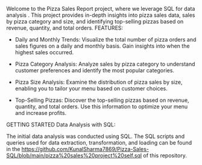 Welcome to the Pizza Sales Report project, where we leverage SQL for data analysis . This project provides in-depth insights into pizza sales data, sales by pizza category and size, and identifying top-selling pizzas based on revenue, quantity, and total orders.
FEATURES:
* Daily and Monthly Trends: Visualize the total number of pizza orders and sales figures on a daily and monthly basis. Gain insights into when the highest sales occurred.

* Pizza Category Analysis: Analyze sales by pizza category to understand customer preferences and identify the most popular categories.

* Pizza Size Analysis: Examine the distribution of pizza sales by size, enabling you to tailor your menu based on customer choices.

* Top-Selling Pizzas: Discover the top-selling pizzas based on revenue, quantity, and total orders. Use this information to optimize your menu and increase profits.

GETTING STARTED
Data Analysis with SQL:

The initial data analysis was conducted using SQL. The SQL scripts and queries used for data extraction, transformation, and loading can be found in the https://github.com/KunalSharma7869/Pizza-Sales-SQL/blob/main/pizza%20sales%20project%20self.sql  of this repository.

